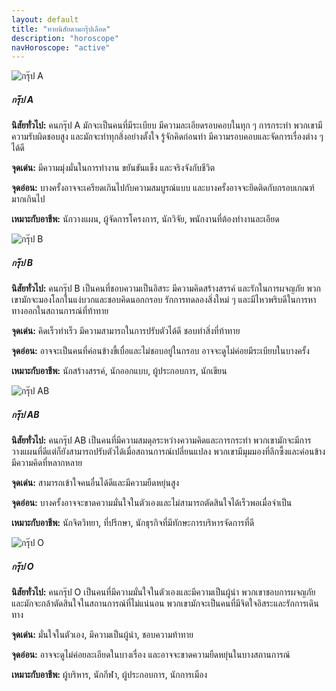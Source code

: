 ```yaml
---
layout: default
title: "ทายนิสัยตามกรุ๊ปเลือด"
description: "horoscope"
navHoroscope: "active"
---
```

<div class="col">
    <div class="card text-center group">
        <img src="https://via.placeholder.com/150" class="card-img-top" alt="กรุ๊ป A">
        <div class="card-body">
            <h5 class="card-title">กรุ๊ป A</h5>
            <p class="card-text"><b>นิสัยทั่วไป:</b> คนกรุ๊ป A มักจะเป็นคนที่มีระเบียบ มีความละเอียดรอบคอบในทุก ๆ การกระทำ พวกเขามีความรับผิดชอบสูง และมักจะทำทุกสิ่งอย่างตั้งใจ รู้จักคิดก่อนทำ มีความรอบคอบและจัดการเรื่องต่าง ๆ ได้ดี</p>
            <p class="card-text"><b>จุดเด่น:</b> มีความมุ่งมั่นในการทำงาน ขยันขันแข็ง และจริงจังกับชีวิต</p>
            <p class="card-text"><b>จุดอ่อน:</b> บางครั้งอาจจะเครียดเกินไปกับความสมบูรณ์แบบ และบางครั้งอาจจะยึดติดกับกรอบเกณฑ์มากเกินไป</p>
            <p class="card-text"><b>เหมาะกับอาชีพ:</b> นักวางแผน, ผู้จัดการโครงการ, นักวิจัย, พนักงานที่ต้องทำงานละเอียด</p>
        </div>
    </div>
</div>

<div class="col">
    <div class="card text-center group">
        <img src="https://via.placeholder.com/150" class="card-img-top" alt="กรุ๊ป B">
        <div class="card-body">
            <h5 class="card-title">กรุ๊ป B</h5>
            <p class="card-text"><b>นิสัยทั่วไป:</b> คนกรุ๊ป B เป็นคนที่ชอบความเป็นอิสระ มีความคิดสร้างสรรค์ และรักในการผจญภัย พวกเขามักจะมองโลกในแง่บวกและชอบคิดนอกกรอบ รักการทดลองสิ่งใหม่ ๆ และมีไหวพริบดีในการหาทางออกในสถานการณ์ที่ท้าทาย</p>
            <p class="card-text"><b>จุดเด่น:</b> คิดเร็วทำเร็ว มีความสามารถในการปรับตัวได้ดี ชอบทำสิ่งที่ท้าทาย</p>
            <p class="card-text"><b>จุดอ่อน:</b> อาจจะเป็นคนที่ค่อนข้างขี้เบื่อและไม่ชอบอยู่ในกรอบ อาจจะดูไม่ค่อยมีระเบียบในบางครั้ง</p>
            <p class="card-text"><b>เหมาะกับอาชีพ:</b> นักสร้างสรรค์, นักออกแบบ, ผู้ประกอบการ, นักเขียน</p>
        </div>
    </div>
</div>

<div class="col">
    <div class="card text-center group">
        <img src="https://via.placeholder.com/150" class="card-img-top" alt="กรุ๊ป AB">
        <div class="card-body">
            <h5 class="card-title">กรุ๊ป AB</h5>
            <p class="card-text"><b>นิสัยทั่วไป:</b> คนกรุ๊ป AB เป็นคนที่มีความสมดุลระหว่างความคิดและการกระทำ พวกเขามักจะมีการวางแผนที่ดีแต่ก็ยังสามารถปรับตัวได้เมื่อสถานการณ์เปลี่ยนแปลง พวกเขามีมุมมองที่ลึกซึ้งและค่อนข้างมีความคิดที่หลากหลาย</p>
            <p class="card-text"><b>จุดเด่น:</b> สามารถเข้าใจคนอื่นได้ดีและมีความยืดหยุ่นสูง</p>
            <p class="card-text"><b>จุดอ่อน:</b> บางครั้งอาจจะขาดความมั่นใจในตัวเองและไม่สามารถตัดสินใจได้เร็วพอเมื่อจำเป็น</p>
            <p class="card-text"><b>เหมาะกับอาชีพ:</b> นักจิตวิทยา, ที่ปรึกษา, นักธุรกิจที่มีทักษะการบริหารจัดการที่ดี</p>
        </div>
    </div>
</div>

<div class="col">
    <div class="card text-center group">
        <img src="https://via.placeholder.com/150" class="card-img-top" alt="กรุ๊ป O">
        <div class="card-body">
            <h5 class="card-title">กรุ๊ป O</h5>
            <p class="card-text"><b>นิสัยทั่วไป:</b> คนกรุ๊ป O เป็นคนที่มีความมั่นใจในตัวเองและมีความเป็นผู้นำ พวกเขาชอบการผจญภัยและมักจะกล้าตัดสินใจในสถานการณ์ที่ไม่แน่นอน พวกเขามักจะเป็นคนที่มีจิตใจอิสระและรักการเดินทาง</p>
            <p class="card-text"><b>จุดเด่น:</b> มั่นใจในตัวเอง, มีความเป็นผู้นำ, ชอบความท้าทาย</p>
            <p class="card-text"><b>จุดอ่อน:</b> อาจจะดูไม่ค่อยละเอียดในบางเรื่อง และอาจจะขาดความยืดหยุ่นในบางสถานการณ์</p>
            <p class="card-text"><b>เหมาะกับอาชีพ:</b> ผู้บริหาร, นักกีฬา, ผู้ประกอบการ, นักการเมือง</p>
        </div>
    </div>
</div>